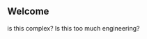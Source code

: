<head>
<title>Hello</title>
</head>
 

## Welcome

is this complex? Is this too much engineering?
<bl>
<bl>
<bl>
<bl>
<bl>
<bl>

